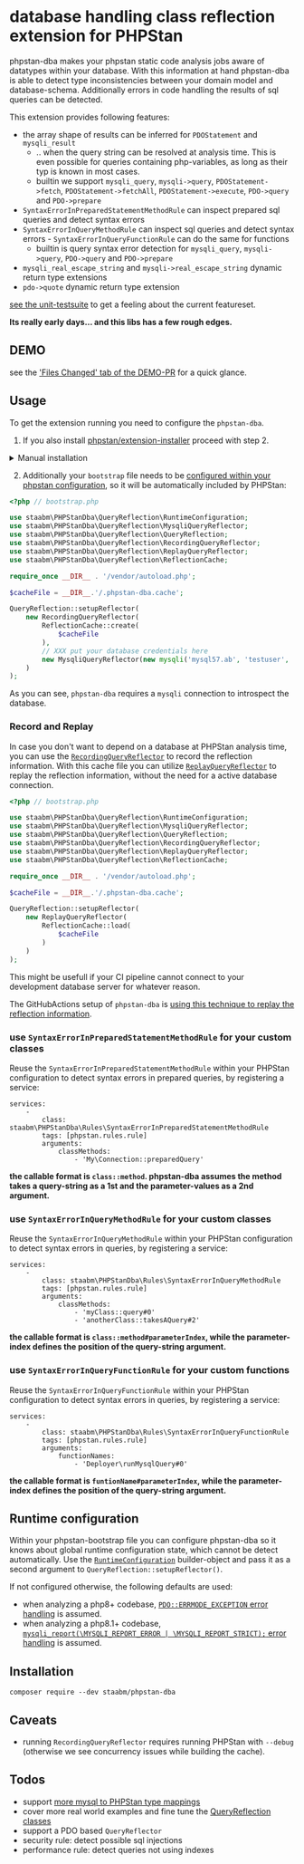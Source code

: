 # database handling class reflection extension for PHPStan

phpstan-dba makes your phpstan static code analysis jobs aware of datatypes within your database.
With this information at hand phpstan-dba is able to detect type inconsistencies between your domain model and database-schema.
Additionally errors in code handling the results of sql queries can be detected.

This extension provides following features:

* the array shape of results can be inferred for `PDOStatement` and `mysqli_result`
  * .. when the query string can be resolved at analysis time. This is even possible for queries containing php-variables, as long as their typ is known in most cases.
  * builtin we support `mysqli_query`, `mysqli->query`, `PDOStatement->fetch`, `PDOStatement->fetchAll`, `PDOStatement->execute`, `PDO->query` and `PDO->prepare`
* `SyntaxErrorInPreparedStatementMethodRule` can inspect prepared sql queries and detect syntax errors
* `SyntaxErrorInQueryMethodRule` can inspect sql queries and detect syntax errors - `SyntaxErrorInQueryFunctionRule` can do the same for functions
  * builtin is query syntax error detection for `mysqli_query`, `mysqli->query`, `PDO->query` and `PDO->prepare`
* `mysqli_real_escape_string` and `mysqli->real_escape_string` dynamic return type extensions
* `pdo->quote` dynamic return type extension

[see the unit-testsuite](https://github.com/staabm/phpstan-dba/tree/main/tests/data) to get a feeling about the current featureset.

__Its really early days... and this libs has a few rough edges.__

## DEMO

see the ['Files Changed' tab of the DEMO-PR](https://github.com/staabm/phpstan-dba/pull/61/files#diff-98a3c43049f6a0c859c0303037d9773534396533d7890bad187d465d390d634e) for a quick glance.

## Usage

To get the extension running you need to configure the `phpstan-dba`.

1. If you also install [phpstan/extension-installer](https://github.com/phpstan/extension-installer) proceed with step 2.
<details>
  <summary>Manual installation</summary>

  If you don't want to use `phpstan/extension-installer`, include extension.neon in your project's PHPStan config:

    ```
    includes:
        - vendor/staabm/phpstan-dba/config/dba.neon
    ```
</details>

2. Additionally your `bootstrap` file needs to be [configured within your phpstan configuration](https://phpstan.org/config-reference#bootstrap), so it will be automatically included by PHPStan:

```php
<?php // bootstrap.php

use staabm\PHPStanDba\QueryReflection\RuntimeConfiguration;
use staabm\PHPStanDba\QueryReflection\MysqliQueryReflector;
use staabm\PHPStanDba\QueryReflection\QueryReflection;
use staabm\PHPStanDba\QueryReflection\RecordingQueryReflector;
use staabm\PHPStanDba\QueryReflection\ReplayQueryReflector;
use staabm\PHPStanDba\QueryReflection\ReflectionCache;

require_once __DIR__ . '/vendor/autoload.php';

$cacheFile = __DIR__.'/.phpstan-dba.cache';

QueryReflection::setupReflector(
    new RecordingQueryReflector(
        ReflectionCache::create(
            $cacheFile
        ),
        // XXX put your database credentials here
        new MysqliQueryReflector(new mysqli('mysql57.ab', 'testuser', 'test', 'phpstan-dba'))
    )
);
```

As you can see, `phpstan-dba` requires a `mysqli` connection to introspect the database.

### Record and Replay

In case you don't want to depend on a database at PHPStan analysis time, you can use the [`RecordingQueryReflector`](https://github.com/staabm/phpstan-dba/blob/main/src/QueryReflection/RecordingQueryReflector.php) to record the reflection information.
With this cache file you can utilize [`ReplayQueryReflector`](https://github.com/staabm/phpstan-dba/blob/main/src/QueryReflection/ReplayQueryReflector.php) to replay the reflection information, without the need for a active database connection.

```php
<?php // bootstrap.php

use staabm\PHPStanDba\QueryReflection\RuntimeConfiguration;
use staabm\PHPStanDba\QueryReflection\MysqliQueryReflector;
use staabm\PHPStanDba\QueryReflection\QueryReflection;
use staabm\PHPStanDba\QueryReflection\RecordingQueryReflector;
use staabm\PHPStanDba\QueryReflection\ReplayQueryReflector;
use staabm\PHPStanDba\QueryReflection\ReflectionCache;

require_once __DIR__ . '/vendor/autoload.php';

$cacheFile = __DIR__.'/.phpstan-dba.cache';

QueryReflection::setupReflector(
    new ReplayQueryReflector(
        ReflectionCache::load(
            $cacheFile
        )
    )
);
```

This might be usefull if your CI pipeline cannot connect to your development database server for whatever reason.

The GitHubActions setup of `phpstan-dba` is [using this technique to replay the reflection information](https://github.com/staabm/phpstan-dba/blob/main/bootstrap.php).

### use `SyntaxErrorInPreparedStatementMethodRule` for your custom classes

Reuse the `SyntaxErrorInPreparedStatementMethodRule` within your PHPStan configuration to detect syntax errors in prepared queries, by registering a service:

```
services:
	-
		class: staabm\PHPStanDba\Rules\SyntaxErrorInPreparedStatementMethodRule
		tags: [phpstan.rules.rule]
		arguments:
			classMethods:
				- 'My\Connection::preparedQuery'
```

__the callable format is `class::method`. phpstan-dba assumes the method takes a query-string as a 1st and the parameter-values as a 2nd argument.__

### use `SyntaxErrorInQueryMethodRule` for your custom classes

Reuse the `SyntaxErrorInQueryMethodRule` within your PHPStan configuration to detect syntax errors in queries, by registering a service:

```
services:
	-
		class: staabm\PHPStanDba\Rules\SyntaxErrorInQueryMethodRule
		tags: [phpstan.rules.rule]
		arguments:
			classMethods:
				- 'myClass::query#0'
				- 'anotherClass::takesAQuery#2'
```

__the callable format is `class::method#parameterIndex`, while the parameter-index defines the position of the query-string argument.__

### use `SyntaxErrorInQueryFunctionRule` for your custom functions

Reuse the `SyntaxErrorInQueryFunctionRule` within your PHPStan configuration to detect syntax errors in queries, by registering a service:

```
services:
	-
		class: staabm\PHPStanDba\Rules\SyntaxErrorInQueryFunctionRule
		tags: [phpstan.rules.rule]
		arguments:
			functionNames:
				- 'Deployer\runMysqlQuery#0'
```

__the callable format is `funtionName#parameterIndex`, while the parameter-index defines the position of the query-string argument.__

## Runtime configuration

Within your phpstan-bootstrap file you can configure phpstan-dba so it knows about global runtime configuration state, which cannot be detect automatically.
Use the [`RuntimeConfiguration`](https://github.com/staabm/phpstan-dba/tree/main/src/QueryReflection/RuntimeConfiguration.php) builder-object and pass it as a second argument to `QueryReflection::setupReflector()`.

If not configured otherwise, the following defaults are used:
- when analyzing a php8+ codebase, [`PDO::ERRMODE_EXCEPTION` error handling](https://www.php.net/manual/en/pdo.error-handling.php) is assumed.
- when analyzing a php8.1+ codebase, [`mysqli_report(\MYSQLI_REPORT_ERROR | \MYSQLI_REPORT_STRICT);` error handling](https://www.php.net/mysqli_report) is assumed.

## Installation

```shell
composer require --dev staabm/phpstan-dba
```

## Caveats

- running `RecordingQueryReflector` requires running PHPStan with `--debug` (otherwise we see concurrency issues while building the cache).

## Todos

- support [more mysql to PHPStan type mappings](https://github.com/staabm/phpstan-dba/blob/b868f40c80afcecd3de408df3801b5a24e220dd8/src/QueryReflection/MysqliQueryReflector.php#L111)
- cover more real world examples and fine tune the [QueryReflection classes](https://github.com/staabm/phpstan-dba/tree/main/src/QueryReflection)
- support a PDO based `QueryReflector`
- security rule: detect possible sql injections
- performance rule: detect queries not using indexes
